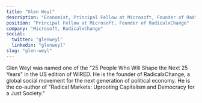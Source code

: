```yaml
---
title: "Glen Weyl"
description: "Economist, Principal Fellow at Microsoft, Founder of RadicalxChange"
position: "Principal Fellow at Microsoft, Founder of RadicalxChange"
company: "Microsoft, RadicalxChange"
social:
  twitter: "glenweyl"
  linkedin: "glenweyl"
slug: "glen-weyl"
---
```


Glen Weyl was named one of the "25 People Who Will Shape the Next 25 Years" in the US edition of WIRED. He is the founder of RadicalxChange, a global social movement for the next generation of political economy. He is the co-author of "Radical Markets: Uprooting Capitalism and Democracy for a Just Society."
